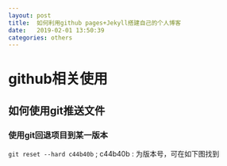 ```yaml
---
layout: post
title:  如何利用github pages+Jekyll搭建自己的个人博客
date:   2019-02-01 13:50:39
categories: others
---
```


# github相关使用
## 如何使用git推送文件


### 使用git回退项目到某一版本
`git reset --hard c44b40b` ;
c44b40b : 为版本号，可在如下图找到

